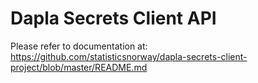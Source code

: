 # Dapla Secrets Client API

Please refer to documentation at: https://github.com/statisticsnorway/dapla-secrets-client-project/blob/master/README.md
